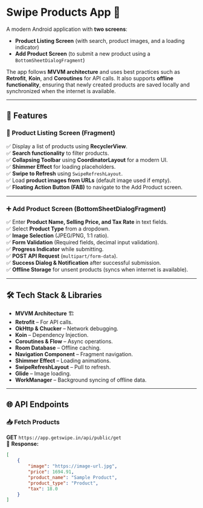 # **Swipe Products App** 📱

A modern Android application with **two screens**:
- **Product Listing Screen** (with search, product images, and a loading indicator)
- **Add Product Screen** (to submit a new product using a `BottomSheetDialogFragment`)

The app follows **MVVM architecture** and uses best practices such as **Retrofit**, **Koin**, and **Coroutines** for API calls. It also supports **offline functionality**, ensuring that newly created products are saved locally and synchronized when the internet is available.

---

## **📌 Features**
### **📜 Product Listing Screen (Fragment)**
✅ Display a list of products using **RecyclerView**.  
✅ **Search functionality** to filter products.  
✅ **Collapsing Toolbar** using **CoordinatorLayout** for a modern UI.  
✅ **Shimmer Effect** for loading placeholders.  
✅ **Swipe to Refresh** using `SwipeRefreshLayout`.  
✅ Load **product images from URLs** (default image used if empty).  
✅ **Floating Action Button (FAB)** to navigate to the Add Product screen.

---

### **➕ Add Product Screen (BottomSheetDialogFragment)**
✅ Enter **Product Name, Selling Price, and Tax Rate** in text fields.  
✅ Select **Product Type** from a dropdown.  
✅ **Image Selection** (JPEG/PNG, 1:1 ratio).  
✅ **Form Validation** (Required fields, decimal input validation).  
✅ **Progress Indicator** while submitting.  
✅ **POST API Request** (`multipart/form-data`).  
✅ **Success Dialog & Notification** after successful submission.  
✅ **Offline Storage** for unsent products (syncs when internet is available).

---

## **🛠 Tech Stack & Libraries**
- **MVVM Architecture** 🏗
- **Retrofit** – For API calls.
- **OkHttp & Chucker** – Network debugging.
- **Koin** – Dependency Injection.
- **Coroutines & Flow** – Async operations.
- **Room Database** – Offline caching.
- **Navigation Component** – Fragment navigation.
- **Shimmer Effect** – Loading animations.
- **SwipeRefreshLayout** – Pull to refresh.
- **Glide** – Image loading.
- **WorkManager** – Background syncing of offline data.

---

## **🌐 API Endpoints**
### **📥 Fetch Products**
**GET** `https://app.getswipe.in/api/public/get`  
📌 **Response:**
```json
[
    {
        "image": "https://image-url.jpg",
        "price": 1694.91,
        "product_name": "Sample Product",
        "product_type": "Product",
        "tax": 18.0
    }
]
